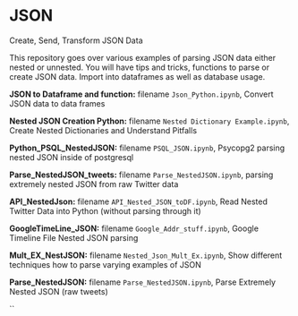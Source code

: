 # JSON
Create, Send, Transform JSON Data

This repository goes over various examples of parsing JSON data either nested or unnested. You will have tips and tricks, functions to parse or create JSON data. Import into dataframes as well as database usage.

**JSON to Dataframe and function:** filename `Json_Python.ipynb`, Convert JSON data to data frames 

**Nested JSON Creation Python:** filename `Nested Dictionary Example.ipynb`, Create Nested Dictionaries and Understand Pitfalls

**Python_PSQL_NestedJSON:** filename `PSQL_JSON.ipynb`, Psycopg2 parsing nested JSON inside of postgresql

**Parse_NestedJSON_tweets:** filename `Parse_NestedJSON.ipynb`, parsing extremely nested JSON from raw Twitter data

**API_NestedJson:** filename `API_Nested_JSON_toDF.ipynb`, Read Nested Twitter Data into Python (without parsing through it)

**GoogleTimeLine_JSON:** filename `Google_Addr_stuff.ipynb`, Google Timeline File Nested JSON parsing

**Mult_EX_NestJSON:** filename `Nested_Json_Mult_Ex.ipynb`, Show different techniques how to parse varying examples of JSON

**Parse_NestedJSON:** filename `Parse_NestedJSON.ipynb`, Parse Extremely Nested JSON (raw tweets)


``
